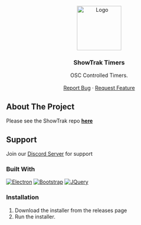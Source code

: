 <br />
<div align="center">

<a href="https://github.com/ShowTrak/ShowTrakTimers">
    <img src="https://tkw.bz/img/ShowTrak.png" alt="Logo" width="120" height="120">
</a>

<h3 align="center">ShowTrak Timers</h3>
  <p align="center">
    OSC Controlled Timers.
    <br />
    <br />
    <a href="https://github.com/ShowTrak/ShowTrakTimers/issues/new?labels=bug&template=bug-report---.md">Report Bug</a>
    &middot;
    <a href="https://github.com/ShowTrak/ShowTrakTimers/issues/new?labels=enhancement&template=feature-request---.md">Request Feature</a>
  </p>
</div>

## About The Project

Please see the ShowTrak repo <a href="https://github.com/ShowTrak"><strong>here</strong></a>

## Support

Join our [Discord Server](https://discord.gg/DACmwsbSGW) for support

### Built With

[![Electron][Electronjs.org]][Electron-url] [![Bootstrap][Bootstrap.com]][Bootstrap-url]
[![JQuery][JQuery.com]][JQuery-url]

### Installation

1. Download the installer from the releases page
2. Run the installer.

[Electronjs.org]: https://img.shields.io/badge/Electron-563D7C?style=for-the-badge&logo=electron&logoColor=white
[Electron-url]: https://www.electronjs.org/
[Bootstrap.com]: https://img.shields.io/badge/Bootstrap-563D7C?style=for-the-badge&logo=bootstrap&logoColor=white
[Bootstrap-url]: https://getbootstrap.com
[JQuery.com]: https://img.shields.io/badge/jQuery-0769AD?style=for-the-badge&logo=jquery&logoColor=white
[JQuery-url]: https://jquery.com
